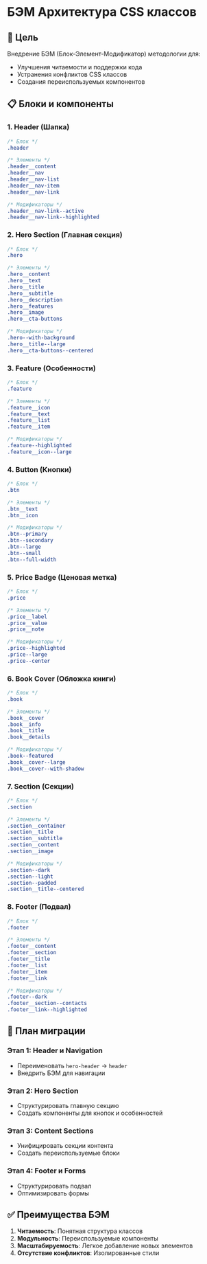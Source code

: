# БЭМ Архитектура CSS классов

## 🎯 Цель
Внедрение БЭМ (Блок-Элемент-Модификатор) методологии для:
- Улучшения читаемости и поддержки кода
- Устранения конфликтов CSS классов
- Создания переиспользуемых компонентов

## 📋 Блоки и компоненты

### 1. Header (Шапка)
```css
/* Блок */
.header

/* Элементы */
.header__content
.header__nav
.header__nav-list
.header__nav-item
.header__nav-link

/* Модификаторы */
.header__nav-link--active
.header__nav-link--highlighted
```

### 2. Hero Section (Главная секция)
```css
/* Блок */
.hero

/* Элементы */
.hero__content
.hero__text
.hero__title
.hero__subtitle
.hero__description
.hero__features
.hero__image
.hero__cta-buttons

/* Модификаторы */
.hero--with-background
.hero__title--large
.hero__cta-buttons--centered
```

### 3. Feature (Особенности)
```css
/* Блок */
.feature

/* Элементы */
.feature__icon
.feature__text
.feature__list
.feature__item

/* Модификаторы */
.feature--highlighted
.feature__icon--large
```

### 4. Button (Кнопки)
```css
/* Блок */
.btn

/* Элементы */
.btn__text
.btn__icon

/* Модификаторы */
.btn--primary
.btn--secondary
.btn--large
.btn--small
.btn--full-width
```

### 5. Price Badge (Ценовая метка)
```css
/* Блок */
.price

/* Элементы */
.price__label
.price__value
.price__note

/* Модификаторы */
.price--highlighted
.price--large
.price--center
```

### 6. Book Cover (Обложка книги)
```css
/* Блок */
.book

/* Элементы */
.book__cover
.book__info
.book__title
.book__details

/* Модификаторы */
.book--featured
.book__cover--large
.book__cover--with-shadow
```

### 7. Section (Секции)
```css
/* Блок */
.section

/* Элементы */
.section__container
.section__title
.section__subtitle
.section__content
.section__image

/* Модификаторы */
.section--dark
.section--light
.section--padded
.section__title--centered
```

### 8. Footer (Подвал)
```css
/* Блок */
.footer

/* Элементы */
.footer__content
.footer__section
.footer__title
.footer__list
.footer__item
.footer__link

/* Модификаторы */
.footer--dark
.footer__section--contacts
.footer__link--highlighted
```

## 🔄 План миграции

### Этап 1: Header и Navigation
- Переименовать `hero-header` → `header`
- Внедрить БЭМ для навигации

### Этап 2: Hero Section
- Структурировать главную секцию
- Создать компоненты для кнопок и особенностей

### Этап 3: Content Sections
- Унифицировать секции контента
- Создать переиспользуемые блоки

### Этап 4: Footer и Forms
- Структурировать подвал
- Оптимизировать формы

## ✅ Преимущества БЭМ
1. **Читаемость**: Понятная структура классов
2. **Модульность**: Переиспользуемые компоненты
3. **Масштабируемость**: Легкое добавление новых элементов
4. **Отсутствие конфликтов**: Изолированные стили

